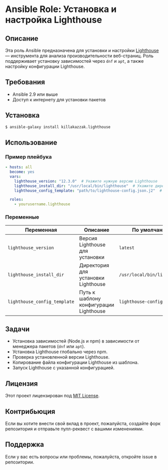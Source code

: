 # Ansible Role: Установка и настройка Lighthouse

## Описание

Эта роль Ansible предназначена для установки и настройки [Lighthouse](https://developers.google.com/web/tools/lighthouse) — инструмента для анализа производительности веб-страниц. Роль поддерживает установку зависимостей через `dnf` и `apt`, а также настройку конфигурации Lighthouse.

## Требования

- Ansible 2.9 или выше
- Доступ к интернету для установки пакетов

## Установка

```bash
$ ansible-galaxy install killakazzak.lighthouse
```

## Использование

### Пример плейбука

```yaml
- hosts: all
  become: yes
  vars:
    lighthouse_version: "12.3.0"  # Укажите нужную версию Lighthouse
    lighthouse_install_dir: "/usr/local/bin/lighthouse"  # Укажите директорию установки
    lighthouse_config_template: "path/to/lighthouse-config.json.j2"  # Укажите путь к шаблону конфигурации

  roles:
    - yourusername.lighthouse
```

### Переменные

| Переменная                     | Описание                                      | По умолчанию |
|--------------------------------|-----------------------------------------------|--------------|
| `lighthouse_version`           | Версия Lighthouse для установки               | `latest`     |
| `lighthouse_install_dir`       | Директория для установки Lighthouse           | `/usr/local/bin/lighthouse` |
| `lighthouse_config_template`   | Путь к шаблону конфигурации Lighthouse       | `lighthouse-config.json.j2` |

## Задачи

- Установка зависимостей (Node.js и npm) в зависимости от менеджера пакетов (`dnf` или `apt`).
- Установка Lighthouse глобально через npm.
- Проверка установленной версии Lighthouse.
- Копирование файла конфигурации Lighthouse из шаблона.
- Запуск Lighthouse с указанной конфигурацией.

## Лицензия

Этот проект лицензирован под [MIT License](LICENSE).

## Контрибьюция

Если вы хотите внести свой вклад в проект, пожалуйста, создайте форк репозитория и отправьте пулл-реквест с вашими изменениями.

## Поддержка

Если у вас есть вопросы или проблемы, пожалуйста, откройте issue в репозитории.
